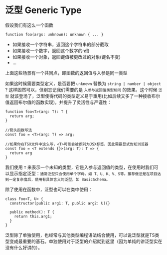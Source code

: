 <!--
 * @Author: 
 * @Date: 2022-04-13 17:25:05
 * @LastEditors: Please set LastEditors
 * @LastEditTime: 2022-04-14 11:55:43
 * @FilePath: \tsBase\src\1：泛型_GenericType.md
 * @Description: 
 * 
 * Copyright (c) 2022 by 用户/公司名, All Rights Reserved. 
-->
# 泛型 Generic Type

假设我们有这么一个函数

```
function foo(args: unknown): unknown { ... }
```
- 如果接收一个字符串，返回这个字符串的部分截取
- 如果接收一个数字，返回这个数字的n倍
- 如果接收一个对象，返回键值被更改过的对象(键名不变)
- ...

上面这些场景有一个共同点，即函数的返回值与入参是同一类型

如果这时候需要类型定义，是否要把 ` unknown ` 替换为 `string | number | object` ? 这样固然可以，但别忘记我们需要的是 `入参与返回值类型相同` 的效果。这个时候 `泛型` 就该登场了，泛型使得代码的类型定义易于重用(比如后续又多了一种接收布尔值返回布尔值的函数实现)，并提升了灵活性与严谨性：

```
function foo<T>(arg: T): T {
  return arg;
}

//箭头函数写法
const foo = <T>(arg: T) => arg;

//如果你在TSX文件中这么写，<T>可能会被识别为JSX标签，因此需要显式告知浏览器
const foo = <T extends {}>(arg: T): T => {
  return arg
}
```

我们使用 `T` 来表示一个未知的类型，它是入参与返回值的类型，在使用时我们可以显示指定泛型：`通常泛型只会使用单个字母。如 T、U、K、V、S等。推荐做法是在项目达到一定复杂度后，使用有具体含义的泛型，如 BasicSchema。`

除了使用在函数中，泛型也可以在类中使用：

```
class Foo<T, U> {
  constructor(public arg1: T, public arg2: U){}

  public method(): T {
    return this.arg1;
  }
}
```

泛型除了单独使用，也经常与其他类型编程语法结合使用，可以说泛型就是TS类型变成最重要的基石。单独使用对于泛型的介绍就到这里（因为单纯的讲泛型实在没有什么好讲的）。
